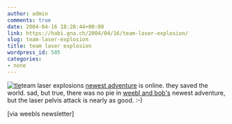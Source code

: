 ```yaml
---
author: admin
comments: true
date: 2004-04-16 18:28:44+00:00
link: https://habi.gna.ch/2004/04/16/team-laser-explosion/
slug: team-laser-explosion
title: team laser explosion
wordpress_id: 505
categories:
- none
---
```


[![tle](https://habi.gna.ch/blog/images/tle-tm.jpg)](https://habi.gna.ch/blog/images/tle.jpg)team laser explosions [newest adventure](http://www.weebl.jolt.co.uk/Team%20Laser%20Explosion.htm) is online. they saved the world. sad, but true, there was no pie in [weebl and bob's](http://www.weebl.jolt.co.uk/) newest adventure, but the laser pelvis attack is nearly as good. :-)  


[via weebls newsletter]
